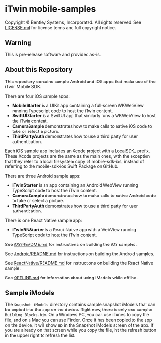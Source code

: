 # iTwin mobile-samples

Copyright © Bentley Systems, Incorporated. All rights reserved. See [LICENSE.md](./LICENSE.md) for license terms and full copyright notice.

## Warning

This is pre-release software and provided as-is.

## About this Repository

This repository contains sample Android and iOS apps that make use of the iTwin Mobile SDK.

There are four iOS sample apps:

- **MobileStarter** is a UIKit app containing a full-screen WKWebView running Typescript code to host the iTwin content.
- **SwiftUIStarter** is a SwiftUI app that similarly runs a WKWebView to host the iTwin content.
- **CameraSample** demonstrates how to make calls to native iOS code to take or select a picture.
- **ThirdPartyAuth** demonstrates how to use a third party for user authentication.

Each iOS sample app includes an Xcode project with a LocalSDK\_ prefix. These Xcode projects are the same as the main ones, with the exception that they refer to a local filesystem copy of mobile-sdk-ios, instead of referring to the mobile-sdk-ios Swift Package on GitHub.

There are three Android sample apps:

- **iTwinStarter** is an app containing an Android WebView running TypeScript code to host the iTwin content.
- **CameraSample** demonstrates how to make calls to native Android code to take or select a picture.
- **ThirdPartyAuth** demonstrates how to use a third party for user authentication.

There is one React Native sample app:

- **iTwinRNStarter** is a React Native app with a WebView running TypeScript code to host the iTwin content.

See [iOS/README.md](./iOS/README.md) for instructions on building the iOS samples.

See [Android/README.md](./Android/README.md) for instructions on building the Android samples.

See [ReactNative/README.md](./ReactNative/README.md) for instructions on building the React Native sample.

See [OFFLINE.md](./OFFLINE.md) for information about using iModels while offline.

## Sample iModels

The `Snapshot iModels` directory contains sample snapshot iModels that can be copied into the app on the device. Right now, there is only one sample: `Building Blocks.bim`. On a Windows PC, you can use iTunes to copy the file, and on a Mac you can use Finder. Once it has been copied to the app on the device, it will show up in the Snapshot iModels screen of the app. If you are already on that screen while you copy the file, hit the refresh button in the upper right to refresh the list.
